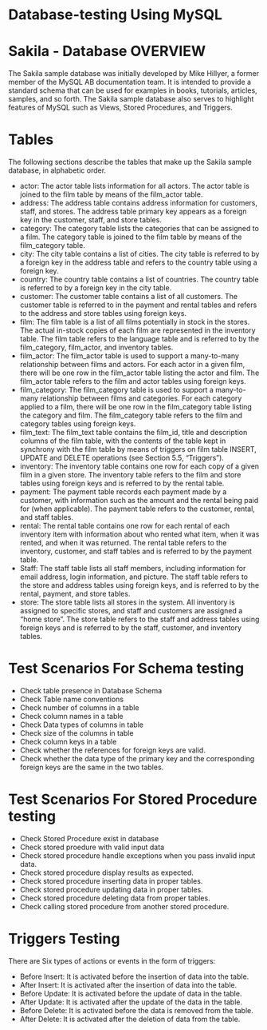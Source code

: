 # Database-testing Using MySQL

# **Sakila - Database OVERVIEW**
The Sakila sample database was initially developed by Mike Hillyer, a former member of the MySQL AB
documentation team. It is intended to provide a standard schema that can be used for examples in books,
tutorials, articles, samples, and so forth. The Sakila sample database also serves to highlight features of
MySQL such as Views, Stored Procedures, and Triggers.

# **Tables**

The following sections describe the tables that make up the Sakila sample database, in alphabetic order.
-	actor: The actor table lists information for all actors. The actor table is joined to the film table by means of the film_actor table.
-	address: The address table contains address information for customers, staff, and stores. The address table primary key appears as a foreign key in the customer, staff, and store tables.
-	category: The category table lists the categories that can be assigned to a film. The category table is joined to the film table by means of the film_category table.
-	city: The city table contains a list of cities. The city table is referred to by a foreign key in the address table and refers to the country table using a foreign key.
-	country: The country table contains a list of countries. The country table is referred to by a foreign key in the city table.
-	customer: The customer table contains a list of all customers. The customer table is referred to in the payment and rental tables and refers to the address and store tables using foreign keys.
-	film: The film table is a list of all films potentially in stock in the stores. The actual in-stock copies of each film are represented in the inventory table. The film table refers to the language table and is referred to by the film_category, film_actor, and inventory tables.
-	film_actor: The film_actor table is used to support a many-to-many relationship between films and actors. For each actor in a given film, there will be one row in the film_actor table listing the actor and film. The film_actor table refers to the film and actor tables using foreign keys.
-	film_category: The film_category table is used to support a many-to-many relationship between films and categories. For each category applied to a film, there will be one row in the film_category table listing the category and film. The film_category table refers to the film and category tables using foreign keys.
-	film_text: The film_text table contains the film_id, title and description columns of the film table, with the contents of the table kept in synchrony with the film table by means of triggers on film table INSERT, UPDATE and DELETE operations (see Section 5.5, “Triggers”).
-	inventory: The inventory table contains one row for each copy of a given film in a given store. The inventory table refers to the film and store tables using foreign keys and is referred to by the rental table.
-	payment: The payment table records each payment made by a customer, with information such as the amount and the rental being paid for (when applicable). The payment table refers to the customer, rental, and staff tables.
-	rental: The rental table contains one row for each rental of each inventory item with information about who rented what item, when it was rented, and when it was returned. The rental table refers to the inventory, customer, and staff tables and is referred to by the payment table.
-	Staff: The staff table lists all staff members, including information for email address, login information, and picture. The staff table refers to the store and address tables using foreign keys, and is referred to by the rental, payment, and store tables.
-	store: The store table lists all stores in the system. All inventory is assigned to specific stores, and staff and customers are assigned a “home store”. The store table refers to the staff and address tables using foreign keys and is referred to by the staff, customer, and inventory tables.

# **Test Scenarios For Schema testing**
-	Check table presence in Database Schema
-	Check Table name conventions
-	Check number of columns in a table
-	Check column names in a table
-	Check Data types of columns in table
-	Check size of the columns in table
-	Check column keys in a table
-	Check whether the references for foreign keys are valid.
-	Check whether the data type of the primary key and the corresponding foreign keys are the same in the two tables. 


# **Test Scenarios For Stored Procedure testing**
-	Check Stored Procedure exist in database
-	Check stored proedure with valid input data 
-	Check stored procedure handle exceptions when you pass invalid input data.
-	Check stored procedure display results as expected. 
-	Check stored procedure inserting data in proper tables. 
-	Check stored procedure updating data in proper tables.
-	Check stored procedure deleting data from proper tables. 
-	Check calling stored procedure from another stored procedure.

# **Triggers Testing**
There are Six types of actions or events in the form of triggers: 
-	Before Insert: It is activated before the insertion of data into the table. 
-	After Insert: It is activated after the insertion of data into the table. 
-	Before Update: It is activated before the update of data in the table.
-	After Update: It is activated after the update of the data in the table.
-	Before Delete: It is activated before the data is removed from the table. 
-	After Delete: It is activated after the deletion of data from the table.


